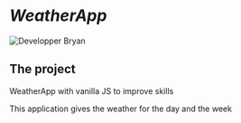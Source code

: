 # *WeatherApp*

![Developper Bryan](http://images.xelyos.fr/md_status/developper/Bryan.png)

## The project
WeatherApp with vanilla JS to improve skills

This application gives the weather for the day and the week
